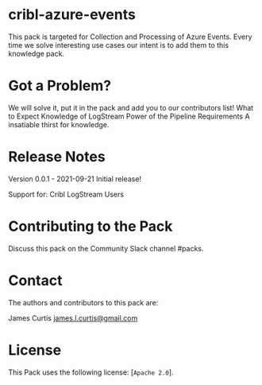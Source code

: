 # cribl-azure-events
This pack is targeted for Collection and Processing of Azure Events. Every time we solve interesting use cases our intent is to add them to this knowledge pack.

# Got a Problem?
We will solve it, put it in the pack and add you to our contributors list!
What to Expect
Knowledge of LogStream
Power of the Pipeline
Requirements
A insatiable thirst for knowledge.

# Release Notes
Version 0.0.1 - 2021-09-21
Initial release!

Support for: Cribl LogStream Users

# Contributing to the Pack
Discuss this pack on the Community Slack channel #packs.

# Contact
The authors and contributors to this pack are:

James Curtis <james.l.curtis@gmail.com>

# License
This Pack uses the following license: [`Apache 2.0`].

